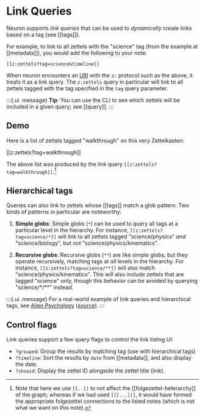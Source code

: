 # Link Queries

Neuron supports *link queries* that can be used to *dynamically* create links based on a tag (see [[tags]]).

For example, to link to all zettels with the "science" tag (from the example at [[metadata]]), you would add the following to your note:

```
[[z:zettels?tag=science&timeline]]
```

When neuron encounters an [URI] with the `z:` protocol such as the above, it treats it as a link query. The `z:zettels` query in particular will link to all zettels tagged with the tag specified in the `tag` query parameter.

:::{.ui .message}
**Tip**: You can use the CLI to see which zettels will be included in a given query; see [[query]].
:::

## Demo

Here is a list of zettels tagged "walkthrough" on this very Zettelkasten:

[[z:zettels?tag=walkthrough]]

The above list was produced by the link query `[[z:zettels?tag=walkthrough]]`.[^folge]

## Hierarchical tags

Queries can also link to zettels whose [[tags]] match a glob pattern. Two kinds of patterns in particular are noteworthy:

1. **Simple globs**: Simple globs (`*`) can be used to query all tags at a particular level in the hierarchy. For instance, `[[z:zettels?tag=science/*]]` will link to all zettels tagged "science/physics" *and* "science/biology", but *not* "science/physics/kinematics".

2. **Recursive globs**: Recursive globs (`**`) are like simple globs, but they operate recursively, matching tags at *all* levels in the hierarchy.  For instance, `[[z:zettels?tag=science/**]]` will also match "science/physics/kinematics". This will also include zettels that are tagged "science" only, though this behavior can be avoided by querying "science/\*/\*\*" instead.

:::{.ui .message}
For a real-world example of link queries and hierarchical tags, see [Alien Psychology](https://alien-psychology.zettel.page/) ([source](https://github.com/srid/alien-psychology)).
:::

## Control flags

Link queries support a few query flags to control the link listing UI:

* `?grouped`: Group the results by matching tag (use with hierarchical tags)
* `?timeline`: Sort the results by `date` from [[metadata]], and also display the date.
* `?showid`: Display the zettel ID alongside the zettel title (link).

[URI]: https://en.wikipedia.org/wiki/Uniform_Resource_Identifier

[^folge]: Note that here we use `[[..]]` to not affect the [[folgezettel-heterarchy]] of the graph; whereas if we had used `[[[...]]]`, it would have formed the appropriate folgezettel connections to the listed notes (which is not what we want on *this* note).
